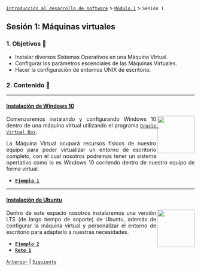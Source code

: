 [`Introducción al desarrollo de software`](../../README.md) > [`Módulo 1`](..README.md) > `Sesión 1` 

## Sesión 1: Máquinas virtuales 

<div style="text-align: justify;">

### 1. Objetivos :dart:

 - Instalar diversos Sistemas Operativos en una Máquina Virtual.
 - Configurar los parámetros escenciales de las Máquinas Virtuales.
 - Hacer la configuración de entornos UNIX de escritorio.

### 2. Contenido :blue_book:

 ---

 #### <ins> Instalación de Windows 10 </ins>

 <img src="https://logodownload.org/wp-content/uploads/2016/03/windows-10-logo-2.png" align="right" width="100"> 

Comenzaremos instalando y configurando Windows 10 dentro de una máquina virtual utilizando el programa [`Oracle Virtual Box`](https://www.virtualbox.org/).

La Máquina Virtual ocupará recursos físicos de nuestro equipo para poder virtualizar un entorno de escritorio completo, con el cual nosotros podremos tener un sistema opertativo como lo es Windows 10 corriendo dentro de nuestro equipo de forma virtual.

- [**`Ejemplo 1`**](Ejemplo-01/README.md)

--- 

#### <ins> Instalación de Ubuntu </ins>

 <img src="https://logonoid.com/images/ubuntu-logo.png" align="right" width="100"> 

Dentro de este espacio nosotros instalaremos una versión LTS (de largo tiempo de soporte) de Ubuntu, además de configurar la máquina virtual y personalizar el entorno de escritorio para adaptarlo a nuestras necesidades.

- [**`Ejemplo 2`**](Ejemplo-02/README.md)
- [**`Reto 1`**](Reto-01/README.md)

 [`Anterior`](../Ejemplo-02/README.md) | [`Siguiente`](Ejemplo-01/README.md)

 </div>